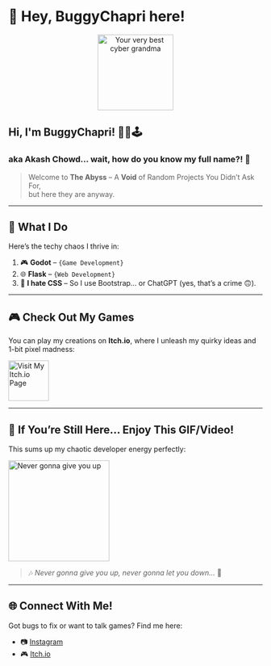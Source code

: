 # 🐛 **Hey, BuggyChapri here!**  

<p align="center">  
  <img alt="Your very best cyber grandma" src="https://thekenyonthrill.files.wordpress.com/2013/10/44-grandma-computer-e1381195849436.jpg" height="150px"/>  
</p>  

## **Hi, I'm BuggyChapri!** 🐀👾🕹️  
### aka Akash Chowd... wait, how do you know my full name?! 🤔  

> Welcome to **The Abyss** – A **Void** of Random Projects You Didn’t Ask For,  
> but here they are anyway.  

---

## 🌟 **What I Do**  
Here’s the techy chaos I thrive in:  
1. 🎮 **Godot** – `{Game Development}`  
2. 🌐 **Flask** – `{Web Development}`  
3. 🎨 **I hate CSS** – So I use Bootstrap... or ChatGPT (yes, that’s a crime 🙃).  

---

## 🎮 **Check Out My Games**  
You can play my creations on **Itch.io**, where I unleash my quirky ideas and 1-bit pixel madness:  

<a href="https://dani-boii.itch.io/" target="_blank">
  <img align="center" src="https://media2.giphy.com/media/Y1AJVCCTQysZr3FVXx/200w.gif?cid=6c09b952rf3p6t09h5zkq5fiiqfr8tuxtlu64afem5kzwx9z&ep=v1_gifs_search&rid=200w.gif&ct=g" alt="Visit My Itch.io Page" height="80px"/>
</a>  

---

## 🎵 **If You’re Still Here... Enjoy This GIF/Video!**  
This sums up my chaotic developer energy perfectly:  

<a href="https://www.youtube.com/watch?v=Hrph2EW9VjY" target="_blank">
  <img alt="Never gonna give you up" src="https://media.tenor.com/05uuw_HTPOYAAAAM/rick-astley-never-gonna-give-you-up.gif" height="200px"/>  
</a>  

> 🎶 *Never gonna give you up, never gonna let you down...* 🎵  

---

## 🌐 **Connect With Me!**  
Got bugs to fix or want to talk games? Find me here:  
- 📷 [Instagram](https://www.instagram.com/orta_codes)  
- 🎮 [Itch.io](https://dani-boii.itch.io/)  
